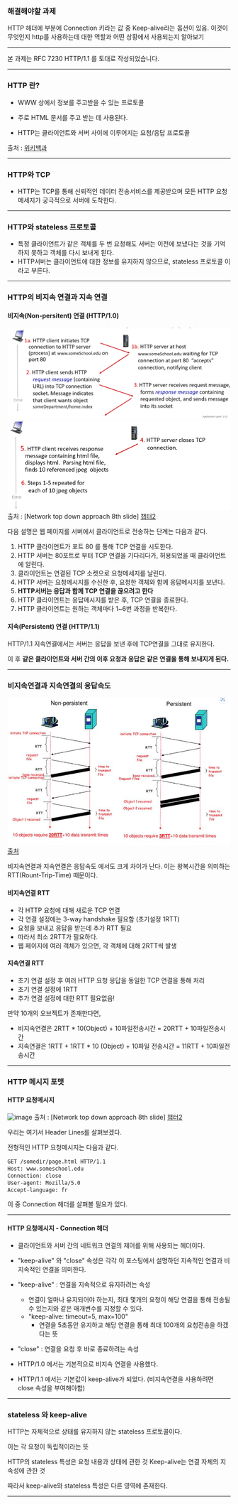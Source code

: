 ### 해결해야할 과제
HTTP 헤더에 부분에 Connection 키라는 값 중 Keep-alive라는 옵션이 있음. 이것이 무엇인지 http를 사용하는데 대한 역할과 어떤 상황에서 사용되는지 알아보기

---
본 과제는 RFC 7230 HTTP/1.1 를 토대로 작성되었습니다. 

---

### HTTP 란?
- WWW 상에서 정보를 주고받을 수 있는 프로토콜
- 주로 HTML 문서를 주고 받는 데 사용된다.

- HTTP는 클라이언트와 서버 사이에 이루어지는 요청/응답 프로토콜 

출처 : [위키백과](https://ko.wikipedia.org/wiki/HTTP) 

---

### HTTP와 TCP

- HTTP는 TCP를 통해 신뢰적인 데이터 전송서비스를 제공받으며
모든 HTTP 요청 메세지가 궁극적으로 서버에 도착한다.

---

### HTTP와 stateless 프로토콜

- 특정 클라이언트가 같은 객체를 두 번 요청해도 서버는 이전에 보냈다는 것을 기억하지 못하고 객체를 다시 보내게 된다.
- HTTP서버는 클라이언트에 대한 정보를 유지하지 않으므로, stateless 프로토콜 이라고 부른다.

---

### HTTP의 비지속 연결과 지속 연결

#### 비지속(Non-persitent) 연결 (HTTP/1.0)
![Alt text](image.png)
![Alt text](image-1.png)
출처 : [Network top down approach 8th slide]
[챕터2](https://gaia.cs.umass.edu/kurose_ross/ppt.php)

다음 설명은 웹 페이지를 서버에서 클라이언트로 전송하는 단계는 다음과 같다.
1. HTTP 클라이언트가 포트 80 를 통해 TCP 연결을 시도한다.
2. HTTP 서버는 80포트로 부터 TCP 연결을 기다리다가, 허용되었을 때 클라이언트에 알린다.
3. 클라이언트는 연결된 TCP 소켓으로 요청메세지를 날린다.
4. HTTP 서버는 요청메시지를 수신한 후, 요청한 객체와 함께 응답메시지를 보낸다.
5. **HTTP서버는 응답과 함께 TCP 연결을 끊으려고 한다**  
6. HTTP 클라이언트는 응답메시지를 받은 후, TCP 연결을 종료한다.
7. HTTP 클라이언트는 원하는 객체마다 1~6번 과정을 반복한다.

#### 지속(Persistent) 연결 (HTTP/1.1)
HTTP/1.1 지속연결에서는 서버는 응답을 보낸 후에 TCP연결을 그대로 유지한다.

이 후 **같은 클라이언트와 서버 간의 이후 요청과 응답은 같은 연결을 통해 보내지게 된다.**

---

### 비지속연결과 지속연결의 응답속도
![image](image-2.png)
[출처](https://www.slideserve.com/andra/chapter-2-powerpoint-ppt-presentation)

비지속연결과 지속연결은 응답속도 에서도 크게 차이가 난다.
이는 왕복시간을 의미하는 RTT(Rount-Trip-Time) 때문이다.

#### 비지속연결 RTT
- 각 HTTP 요청에 대해 새로운 TCP 연결 
- 각 연결 설정에는 3-way handshake 필요함 (초기설정 1RTT)
- 요청을 보내고 응답을 받는데 추가 RTT 필요 
- 따라서 최소 2RTT가 필요하다.
- 웹 페이지에 여러 객체가 있으면, 각 객체에 대해 2RTT씩 발생

#### 지속연결 RTT
- 초기 연결 설정 후 여러 HTTP 요청 응답을 동일한 TCP 연결을 통해 처리
- 초기 연결 설정에 1RTT
- 추가 연결 설정에 대한 RTT 필요없음!

만약 10개의 오브젝트가 존재한다면, 
- 비지속연결은  2RTT * 10(Object) + 10파일전송시간  = 20RTT + 10파일전송시간
- 지속연결은 1RTT + 1RTT * 10 (Object) + 10파일 전송시간 = 11RTT + 10파일전송시간

---

### HTTP 메시지 포맷

#### HTTP 요청메시지
![image](https://user-images.githubusercontent.com/76640167/210494014-891426d1-0c27-47dc-8271-c6f5bab316e9.png)
출처 : [Network top down approach 8th slide]
[챕터2](https://gaia.cs.umass.edu/kurose_ross/ppt.php)

우리는 여기서 Header Lines를 살펴보겠다.

전형적인 HTTP 요청메시지는 다음과 같다.
```markup
GET /somedir/page.html HTTP/1.1
Host: www.someschool.edu
Connection: close
User-agent: Mozilla/5.0
Accept-language: fr
```
이 중 Connection 헤더를 살펴볼 필요가 있다.

---

#### HTTP 요청메시지 - Connection 헤더
- 클라이언트와 서버 간의 네트워크 연결의 제어를 위해 사용되는 헤더이다.

- "keep-alive" 와 "close" 속성은 각각 이 포스팅에서 설명하던 지속적인 연결과 비지속적인 연결을 의미한다.

- "keep-alive" : 연결을 지속적으로 유지하려는 속성
    - 연결이 얼마나 유지되어야 하는지, 최대 몇개의 요청이 해당 연결을 통해 전송될 수 있는지와 같은 매개변수를 지정할 수 있다.
    - "keep-alive: timeout=5, max=100"
        - 연결을 5초동안 유지하고 해당 연결을 통해 최대 100개의 요청전송을 하겠다는 뜻
- "close" : 연결을 요청 후 바로 종료하려는 속성

- HTTP/1.0 에서는 기본적으로 비지속 연결을 사용했다.
- HTTP/1.1 에서는 기본값이 keep-alive가 되었다. 
(비지속연결을 사용하려면 close 속성을 부여해야함)

---
### stateless 와 keep-alive

HTTP는 자체적으로 상태를 유지하지 않는 stateless 프로토콜이다.

이는 각 요청이 독립적이라는 뜻

HTTP의 stateless 특성은 요청 내용과 상태에 관한 것
Keep-alive는 연결 자체의 지속성에 관한 것

따라서 keep-alive와 stateless 특성은 다른 영역에 존재한다.

---